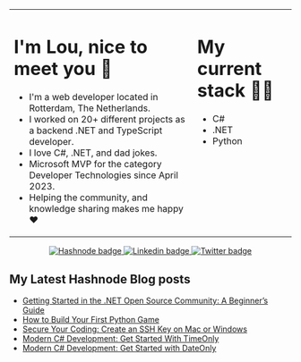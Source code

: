 <table align="center"><tr><td valign="top" width="65%">

# I'm Lou, nice to meet you 👋

* I'm a web developer located in Rotterdam, The Netherlands.
* I worked on 20+ different projects as a backend .NET and TypeScript developer.
* I love C#, .NET, and dad jokes.
* Microsoft MVP for the category Developer Technologies since April 2023.
* Helping the community, and knowledge sharing makes me happy ❤️

</td><td valign="top" width="35%">

# My current stack 👩‍💻
* C#
* .NET
* Python

</tr></tr></table>

<p align="center">
 <a href="https://hashnode.com/@lovelacecoding">
   <img src="https://img.shields.io/badge/Hashnode-2962FF?style=for-the-badge&logo=hashnode&logoColor=white" alt="Hashnode badge"/>
 </a>
 <a href="https://www.linkedin.com/in/louelladev/">
   <img src="https://img.shields.io/badge/linkedin-%230077B5.svg?style=for-the-badge&logo=linkedin&logoColor=white" alt="Linkedin badge"/>
 </a>
 <a href="https://twitter.com/lovelacecoding">
   <img src="https://img.shields.io/badge/Twitter-1DA1F2?style=for-the-badge&logo=twitter&logoColor=white" alt="Twitter badge" />
 </a>
</p>

## My Latest Hashnode Blog posts
 <!-- BLOG-POST-LIST:START -->
- [Getting Started in the .NET Open Source Community: A Beginner’s Guide](https://lovelacecoding.hashnode.dev/getting-started-in-the-net-open-source-community-a-beginners-guide)
- [How to Build Your First Python Game](https://lovelacecoding.hashnode.dev/how-to-build-your-first-python-game)
- [Secure Your Coding: Create an SSH Key on Mac or Windows](https://lovelacecoding.hashnode.dev/secure-your-coding-create-an-ssh-key-on-mac-or-windows)
- [Modern C# Development: Get Started With TimeOnly](https://lovelacecoding.hashnode.dev/modern-c-development-get-started-with-timeonly)
- [Modern C# Development: Get Started with DateOnly](https://lovelacecoding.hashnode.dev/modern-c-get-started-with-dateonly)
<!-- BLOG-POST-LIST:END -->
 

